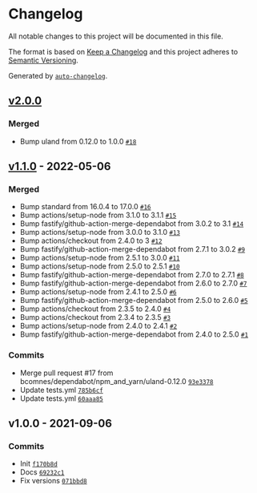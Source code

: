 # Changelog

All notable changes to this project will be documented in this file.

The format is based on [Keep a Changelog](https://keepachangelog.com/en/1.0.0/)
and this project adheres to [Semantic Versioning](https://semver.org/spec/v2.0.0.html).

Generated by [`auto-changelog`](https://github.com/CookPete/auto-changelog).

## [v2.0.0](https://github.com/bcomnes/uland-isomorphic/compare/v1.1.0...v2.0.0)

### Merged

- Bump uland from 0.12.0 to 1.0.0 [`#18`](https://github.com/bcomnes/uland-isomorphic/pull/18)

## [v1.1.0](https://github.com/bcomnes/uland-isomorphic/compare/v1.0.0...v1.1.0) - 2022-05-06

### Merged

- Bump standard from 16.0.4 to 17.0.0 [`#16`](https://github.com/bcomnes/uland-isomorphic/pull/16)
- Bump actions/setup-node from 3.1.0 to 3.1.1 [`#15`](https://github.com/bcomnes/uland-isomorphic/pull/15)
- Bump fastify/github-action-merge-dependabot from 3.0.2 to 3.1 [`#14`](https://github.com/bcomnes/uland-isomorphic/pull/14)
- Bump actions/setup-node from 3.0.0 to 3.1.0 [`#13`](https://github.com/bcomnes/uland-isomorphic/pull/13)
- Bump actions/checkout from 2.4.0 to 3 [`#12`](https://github.com/bcomnes/uland-isomorphic/pull/12)
- Bump fastify/github-action-merge-dependabot from 2.7.1 to 3.0.2 [`#9`](https://github.com/bcomnes/uland-isomorphic/pull/9)
- Bump actions/setup-node from 2.5.1 to 3.0.0 [`#11`](https://github.com/bcomnes/uland-isomorphic/pull/11)
- Bump actions/setup-node from 2.5.0 to 2.5.1 [`#10`](https://github.com/bcomnes/uland-isomorphic/pull/10)
- Bump fastify/github-action-merge-dependabot from 2.7.0 to 2.7.1 [`#8`](https://github.com/bcomnes/uland-isomorphic/pull/8)
- Bump fastify/github-action-merge-dependabot from 2.6.0 to 2.7.0 [`#7`](https://github.com/bcomnes/uland-isomorphic/pull/7)
- Bump actions/setup-node from 2.4.1 to 2.5.0 [`#6`](https://github.com/bcomnes/uland-isomorphic/pull/6)
- Bump fastify/github-action-merge-dependabot from 2.5.0 to 2.6.0 [`#5`](https://github.com/bcomnes/uland-isomorphic/pull/5)
- Bump actions/checkout from 2.3.5 to 2.4.0 [`#4`](https://github.com/bcomnes/uland-isomorphic/pull/4)
- Bump actions/checkout from 2.3.4 to 2.3.5 [`#3`](https://github.com/bcomnes/uland-isomorphic/pull/3)
- Bump actions/setup-node from 2.4.0 to 2.4.1 [`#2`](https://github.com/bcomnes/uland-isomorphic/pull/2)
- Bump fastify/github-action-merge-dependabot from 2.4.0 to 2.5.0 [`#1`](https://github.com/bcomnes/uland-isomorphic/pull/1)

### Commits

- Merge pull request #17 from bcomnes/dependabot/npm_and_yarn/uland-0.12.0 [`93e3378`](https://github.com/bcomnes/uland-isomorphic/commit/93e33784f8e4265abe422106b86fbc7fd9cf854a)
- Update tests.yml [`785b6cf`](https://github.com/bcomnes/uland-isomorphic/commit/785b6cfd69442023c89ceca8897c1f54c3eb9753)
- Update tests.yml [`60aaa85`](https://github.com/bcomnes/uland-isomorphic/commit/60aaa85abbb0651eca9950af9480f2b01703a2cc)

## v1.0.0 - 2021-09-06

### Commits

- Init [`f170b8d`](https://github.com/bcomnes/uland-isomorphic/commit/f170b8d4256ef6b89b257c743cdad1d13392bb9e)
- Docs [`69232c1`](https://github.com/bcomnes/uland-isomorphic/commit/69232c1f65b73d582507a6e94fe2c1d3e7c0beb7)
- Fix versions [`071bbd8`](https://github.com/bcomnes/uland-isomorphic/commit/071bbd81ce64ee578a3fbc55b138dfa77e6a3a54)

